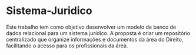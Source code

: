 # Sistema-Juridico
Este trabalho tem como objetivo desenvolver um modelo de banco de dados relacional para um sistema jurídico. A proposta é criar um repositório centralizado que organize informações e documentos da área do Direito, facilitando o acesso para os profissionais da área.
